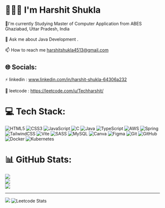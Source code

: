 # 👨🏻‍🎓 I'm Harshit Shukla

🔭I'm currently Studying Master of Computer Application from ABES Ghaziabad, Uttar Pradesh, India<br><br>💬 Ask me about Java Development .<br><br>📫 How to reach me harshitshukla4513@gmail.com


## 🌐 Socials:
⚡ linkedin : www.linkedin.com/in/harshit-shukla-64306a232 
 
🌟 leetcode : https://leetcode.com/u/Techharshit/

# 💻 Tech Stack:
![HTML5](https://img.shields.io/badge/html5-%23E34F26.svg?style=for-the-badge&logo=html5&logoColor=white) ![CSS3](https://img.shields.io/badge/css3-%231572B6.svg?style=for-the-badge&logo=css3&logoColor=white) ![JavaScript](https://img.shields.io/badge/javascript-%23323330.svg?style=for-the-badge&logo=javascript&logoColor=%23F7DF1E) ![C](https://img.shields.io/badge/c-%2300599C.svg?style=for-the-badge&logo=c&logoColor=white) ![Java](https://img.shields.io/badge/java-%23ED8B00.svg?style=for-the-badge&logo=openjdk&logoColor=white) ![TypeScript](https://img.shields.io/badge/typescript-%23007ACC.svg?style=for-the-badge&logo=typescript&logoColor=white) ![AWS](https://img.shields.io/badge/AWS-%23FF9900.svg?style=for-the-badge&logo=amazon-aws&logoColor=white) ![Spring](https://img.shields.io/badge/spring-%236DB33F.svg?style=for-the-badge&logo=spring&logoColor=white) ![TailwindCSS](https://img.shields.io/badge/tailwindcss-%2338B2AC.svg?style=for-the-badge&logo=tailwind-css&logoColor=white) ![Vite](https://img.shields.io/badge/vite-%23646CFF.svg?style=for-the-badge&logo=vite&logoColor=white) ![SASS](https://img.shields.io/badge/SASS-hotpink.svg?style=for-the-badge&logo=SASS&logoColor=white) ![MySQL](https://img.shields.io/badge/mysql-4479A1.svg?style=for-the-badge&logo=mysql&logoColor=white) ![Canva](https://img.shields.io/badge/Canva-%2300C4CC.svg?style=for-the-badge&logo=Canva&logoColor=white) ![Figma](https://img.shields.io/badge/figma-%23F24E1E.svg?style=for-the-badge&logo=figma&logoColor=white) ![Git](https://img.shields.io/badge/git-%23F05033.svg?style=for-the-badge&logo=git&logoColor=white) ![GitHub](https://img.shields.io/badge/github-%23121011.svg?style=for-the-badge&logo=github&logoColor=white) ![Docker](https://img.shields.io/badge/docker-%230db7ed.svg?style=for-the-badge&logo=docker&logoColor=white) ![Kubernetes](https://img.shields.io/badge/kubernetes-%23326ce5.svg?style=for-the-badge&logo=kubernetes&logoColor=white)
# 📊 GitHub Stats:
![](https://github-readme-stats.vercel.app/api?username=hars123&theme=dark&hide_border=true&include_all_commits=false&count_private=false)<br/>
![](https://github-readme-streak-stats.herokuapp.com/?user=hars123&theme=dark&hide_border=true)<br/>
![](https://github-readme-stats.vercel.app/api/top-langs/?username=hars123&theme=dark&hide_border=true&include_all_commits=false&count_private=false&layout=compact)

---
[![](https://visitcount.itsvg.in/api?id=hars123&icon=0&color=0)](https://visitcount.itsvg.in)
![Leetcode Stats](https://leetcard.jacoblin.cool/Techharshit?theme=nord)

<!-- Proudly created with GPRM ( https://gprm.itsvg.in ) -->
